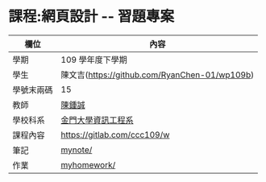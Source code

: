 # 課程:網頁設計 -- 習題專案

欄位 | 內容
-----|--------
學期 | 109 學年度下學期
學生 |  陳文吉(https://github.com/RyanChen-01/wp109b)
學號末兩碼 | 15
教師 | [陳鍾誠](https://www.nqu.edu.tw/educsie/index.php?act=blog&code=list&ids=4)
學校科系 | [金門大學資訊工程系](https://www.nqu.edu.tw/educsie/index.php)
課程內容 | https://gitlab.com/ccc109/w
筆記 |[mynote/](https://github.com/RyanChen-01/wp109b/wiki)
作業 |[myhomework/](https://github.com/RyanChen-01/wp109b)
